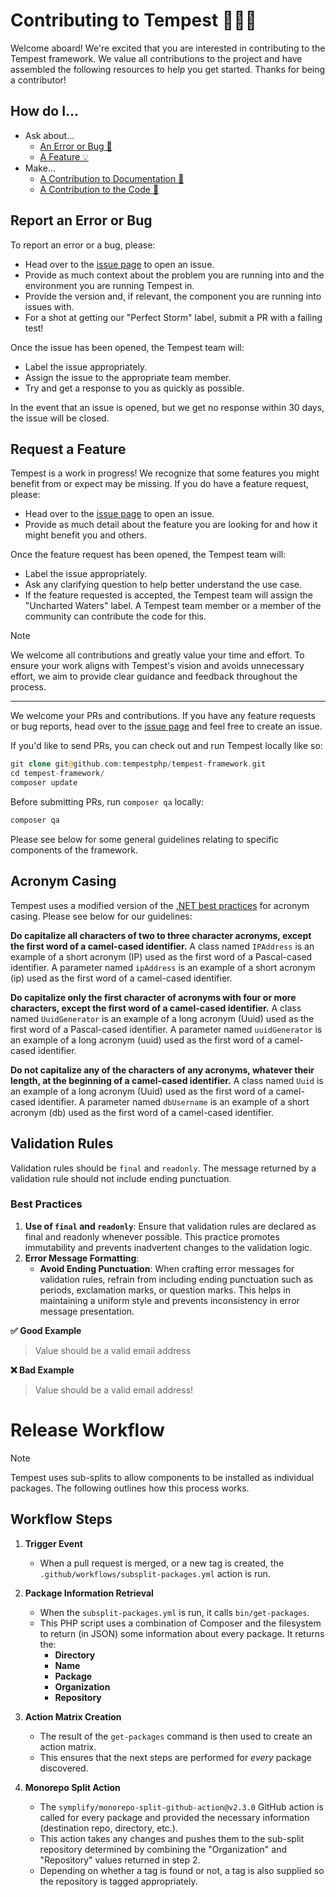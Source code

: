 # Contributing to Tempest 🌊🌊🌊
Welcome aboard! We're excited that you are interested in contributing to the Tempest framework. We value all contributions to the project and have assembled the following resources to help you get started. Thanks for being a contributor!

## How do I...
* Ask about...
  * [An Error or Bug 🐞](#report-an-error-or-bug)
  * [A Feature 💡](#request-a-feature)
* Make...
  * [A Contribution to Documentation 📖]()
  * [A Contribution to the Code 🔨]()

## Report an Error or Bug
To report an error or a bug, please:

* Head over to the [issue page](https://github.com/tempestphp/tempest-framework/issues) to open an issue.
* Provide as much context about the problem you are running into and the environment you are running Tempest in.
* Provide the version and, if relevant, the component you are running into issues with.
* For a shot at getting our "Perfect Storm" label, submit a PR with a failing test!

Once the issue has been opened, the Tempest team will:

<!-- TODO: Update this section with some links -->
* Label the issue appropriately.
* Assign the issue to the appropriate team member.
* Try and get a response to you as quickly as possible.

In the event that an issue is opened, but we get no response within 30 days, the issue will be closed.

## Request a Feature
Tempest is a work in progress! We recognize that some features you might benefit from or expect may be missing. If you do have a feature request, please:

* Head over to the [issue page](https://github.com/tempestphp/tempest-framework/issues) to open an issue.
* Provide as much detail about the feature you are looking for and how it might benefit you and others.

Once the feature request has been opened, the Tempest team will:

<!-- TODO: Update this section with some links -->
* Label the issue appropriately.
* Ask any clarifying question to help better understand the use case.
* If the feature requested is accepted, the Tempest team will assign the "Uncharted Waters" label. A Tempest team member or a member of the community can contribute the code for this.

> [!NOTE]
> We welcome all contributions and greatly value your time and effort. To ensure your work aligns with Tempest's vision and avoids unnecessary effort, we aim to provide clear guidance and feedback throughout the process.

---

We welcome your PRs and contributions. If you have any feature requests or bug reports, head over to the [issue page](https://github.com/tempestphp/tempest-framework/issues) and feel free to create an issue.

If you'd like to send PRs, you can check out and run Tempest locally like so:

```php
git clone git@github.com:tempestphp/tempest-framework.git
cd tempest-framework/
composer update
```

Before submitting PRs, run `composer qa` locally:

```php
composer qa
```

Please see below for some general guidelines relating to specific components of the framework.

## Acronym Casing
Tempest uses a modified version of the [.NET best practices](https://learn.microsoft.com/en-us/previous-versions/dotnet/netframework-4.0/ms229043(v=vs.100)?redirectedfrom=MSDN) for acronym casing. Please see below for our guidelines:

__Do capitalize all characters of two to three character acronyms, except the first word of a camel-cased identifier.__
A class named `IPAddress` is an example of a short acronym (IP) used as the first word of a Pascal-cased identifier. A parameter named `ipAddress` is an example of a short acronym (ip) used as the first word of a camel-cased identifier.

__Do capitalize only the first character of acronyms with four or more characters, except the first word of a camel-cased identifier.__
A class named `UuidGenerator` is an example of a long acronym (Uuid) used as the first word of a Pascal-cased identifier. A parameter named `uuidGenerator` is an example of a long acronym (uuid) used as the first word of a camel-cased identifier.

__Do not capitalize any of the characters of any acronyms, whatever their length, at the beginning of a camel-cased identifier.__
A class named `Uuid` is an example of a long acronym (Uuid) used as the first word of a camel-cased identifier. A parameter named `dbUsername` is an example of a short acronym (db) used as the first word of a camel-cased identifier.

## Validation Rules
Validation rules should be `final` and `readonly`. The message returned by a validation rule should not include ending
punctuation.

### Best Practices
1. __Use of `final` and `readonly`__: Ensure that validation rules are declared as final and readonly whenever possible. This practice promotes immutability and prevents inadvertent changes to the validation logic.
2. __Error Message Formatting__:
    - __Avoid Ending Punctuation__: When crafting error messages for validation rules, refrain from including ending punctuation such as periods, exclamation marks, or question marks. This helps in maintaining a uniform style and prevents inconsistency in error message presentation.

__:white_check_mark: Good Example__
> Value should be a valid email address

__:x: Bad Example__
> Value should be a valid email address!

# Release Workflow

> [!NOTE]  
> Tempest uses sub-splits to allow components to be installed as individual packages. The following outlines how this process works.

## Workflow Steps

1. **Trigger Event**
   - When a pull request is merged, or a new tag is created, the `.github/workflows/subsplit-packages.yml` action is run.

2. **Package Information Retrieval**
   - When the `subsplit-packages.yml` is run, it calls `bin/get-packages`.
   - This PHP script uses a combination of Composer and the filesystem to return (in JSON) some information about every package. It returns the:
      - **Directory**
      - **Name**
      - **Package**
      - **Organization**
      - **Repository**

3. **Action Matrix Creation**
   - The result of the `get-packages` command is then used to create an action matrix.
   - This ensures that the next steps are performed for _every_ package discovered.

4. **Monorepo Split Action**
   - The `symplify/monorepo-split-github-action@v2.3.0` GitHub action is called for every package and provided the necessary information (destination repo, directory, etc.).
   - This action takes any changes and pushes them to the sub-split repository determined by combining the "Organization" and "Repository" values returned in step 2.
   - Depending on whether a tag is found or not, a tag is also supplied so the repository is tagged appropriately.